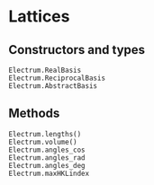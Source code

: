 # Lattices

## Constructors and types
```@docs
Electrum.RealBasis
Electrum.ReciprocalBasis
Electrum.AbstractBasis
```

## Methods
```@docs
Electrum.lengths()
Electrum.volume()
Electrum.angles_cos
Electrum.angles_rad
Electrum.angles_deg
Electrum.maxHKLindex
```